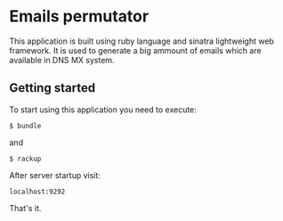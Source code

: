 # Emails permutator

This application is built using ruby language and sinatra lightweight web framework. It is used to generate a big ammount of emails which are available in DNS MX system.

## Getting started
To start using this application you need to execute:
```
$ bundle
```
and
```
$ rackup
```
After server startup visit:
```
localhost:9292
```

That's it.
